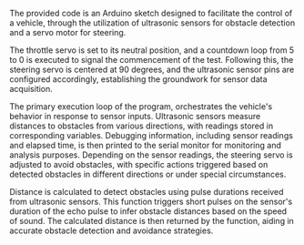 The provided code is an Arduino sketch designed to facilitate the control of a vehicle, through the utilization of ultrasonic sensors for obstacle detection and a servo motor for steering. 

The throttle servo is set to its neutral position, and a countdown loop from 5 to 0 is executed to signal the commencement of the test. Following this, the steering servo is centered at 90 degrees, and the ultrasonic sensor pins are configured accordingly, establishing the groundwork for sensor data acquisition.

The primary execution loop of the program, orchestrates the vehicle's behavior in response to sensor inputs. Ultrasonic sensors measure distances to obstacles from various directions, with readings stored in corresponding variables. Debugging information, including sensor readings and elapsed time, is then printed to the serial monitor for monitoring and analysis purposes. Depending on the sensor readings, the steering servo is adjusted to avoid obstacles, with specific actions triggered based on detected obstacles in different directions or under special circumstances.

Distance is calculated to detect obstacles using pulse durations received from ultrasonic sensors. This function triggers short pulses on the sensor's duration of the echo pulse to infer obstacle distances based on the speed of sound. The calculated distance is then returned by the function, aiding in accurate obstacle detection and avoidance strategies.

